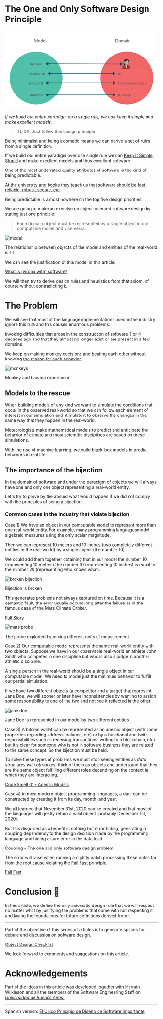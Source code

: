 # The One and Only Software Design Principle

![The One and Only Software Design Principle](The%20One%20and%20Only%20Software%20Design%20Principle.png)

*If we build our entire paradigm on a single rule, we can keep it simple and make excellent models.*

> TL;DR: Just follow this design principle

Being minimalist and being axiomatic means we can derive a set of rules from a single definition.

If we build our entire paradigm over one single rule we can [Keep It Simple, Stupid](https://en.wikipedia.org/wiki/KISS_principle) and make excellent models and thus excellent software.

One of the most underrated quality attributes of software is the kind of being predictable. 

[At the university and books they teach us that software should be fast, reliable, robust, secure, etc](https://books.google.com/books?id=mdiIu8Kk1WMC&pg=PA74&lpg=PA74&dq=clements+quality+attributes&source=bl&ots=UeR_V8ecOU&sig=ACfU3U25yW6Cbz9-Takxo2LNKrcc_yAPoA&hl=es-419&sa=X&redir_esc=y#v=onepage&q=clements%20quality%20attributes&f=false). 

Being predictable is almost nowhere on the top five design priorities.

We are going to make an exercise on object-oriented software design by stating just one principle:

> Each domain object must be represented by a single object in our computable model and vice versa.

![model](https://cdn.hashnode.com/res/hashnode/image/upload/v1598842979012/j-xiUt-jT.png)

The relationship between objects of the model and entities of the real-world is 1:1

We can see the justification of this model in this article:

[What is (wrong with) software?](https://github.com/mcsee/Software-Design-Articles/tree/main/Articles/Theory/What%20is%20(wrong%20with)%20software/readme.md)

We will then try to derive design rules and heuristics from that axiom, of course without contradicting it.

# The Problem

We will see that most of the language implementations used in the industry ignore this rule and this causes enormous problems.

Invoking difficulties that arose in the construction of software 3 or 4 decades ago and that they almost no longer exist or are present in a few domains

We keep on making monkey decisions and beating each other without knowing [the reason for such behavior.](https://www.youtube.com/watch?v=pgJ8-IaBSeY)

![monkeys](https://cdn.hashnode.com/res/hashnode/image/upload/v1598843041118/lvcCdU94B.jpeg)

Monkey and banana experiment

## Models to the rescue

When building models of any kind we want to simulate the conditions that occur in the observed real-world so that we can follow each element of interest in our simulation and stimulate it to observe the changes in the same way that they happen in the real-world.

Meteorologists make mathematical models to predict and anticipate the behavior of climate and most scientific disciplines are based on these simulations. 

With the rise of machine learning, we build black-box models to predict behaviors in real life.

## The importance of the bijection

In the domain of software and under the paradigm of objects we will always have one and only one object representing a real-world entity.

Let's try to prove by the absurd what would happen if we did not comply with the principles of being a bijection.

### Common cases in the industry that violate bijection

Case 1) We have an object in our computable model to represent more than one real-world entity. For example, many programming languages ​​model algebraic measures using the only scalar magnitude.

Then we can represent 10 meters and 10 inches (two completely different entities in the real-world) by a single object (the number 10).

We could add them together obtaining that in our model the number 10 (representing 10 meters) the number 10 (representing 10 inches) is equal to the number 20 (representing who knows what).

![broken bijection](https://cdn.hashnode.com/res/hashnode/image/upload/v1598843113002/Vr87N_Nbn.png)

Bijection is broken

This generates problems not always captured on time. Because it is a semantic fault, the error usually occurs long after the failure as in the famous case of the Mars Climate Orbiter.

[Full Story](https://www.latimes.com/archives/la-xpm-1999-oct-01-mn-17288-story.html)

![mars probe](https://cdn.hashnode.com/res/hashnode/image/upload/v1598843154032/6CvVfEHXa.jpeg)

The probe exploded by mixing different units of measurement

Case 2) Our computable model represents the same real-world entity with two objects.
Suppose we have in our observable real-world an athlete John Smith who competes in one discipline but who is also a judge in another athletic discipline.

A single person in the real-world should be a single object in our computable model. We need to model just the minimum behavior to fulfill our partial simulation.

If we have two different objects (a competitor and a judge) that represent Jane Doe, we will sooner or later have inconsistencies by wanting to assign some responsibility to one of the two and not see it reflected in the other.

![jane doe](https://cdn.hashnode.com/res/hashnode/image/upload/v1598843176464/--Dy6h_VM.png)

Jane Doe Is represented in our model by two different entities

Case 3) A bitcoin wallet can be represented as an anemic object (with some properties regarding address, balance, etc) or by a functional one (with responsibilities such as receiving transactions, writing to a blockchain, etc) but it's clear for someone who is not in software business they are related to the same concept. So the bijection must be held.

To solve these types of problems we must stop seeing entities as *data structures with attributes*, think of them as objects and understand that they are the same object fulfilling different roles depending on the context in which they are interacting.

[Code Smell 01 - Anemic Models](https://github.com/mcsee/Software-Design-Articles/tree/main/Articles/Code%20Smells/Code%20Smell%2001%20-%20Anemic%20Models/readme.md)

Case 4) In most modern object programming languages, a date can be constructed by creating it from its day, month, and year.

We all learned that November 31st, 2020 can be created and that most of the languages ​​will gently return a valid object (probably December 1st, 2020).

But this disguised as a benefit is nothing but error hiding, generating a coupling dependency to the design decision made by the programming language and hiding a sure error in the data load.

[Coupling - The one and only software design problem](https://github.com/mcsee/Software-Design-Articles/tree/main/Articles/Theory/Coupling%20-%20The%20one%20and%20only%20software%20design%20problem/readme.md)

The error will raise when running a nightly batch processing these dates far from the root cause violating the [Fail Fast](https://en.wikipedia.org/wiki/Fail-fast) principle.

[Fail Fast](https://github.com/mcsee/Software-Design-Articles/tree/main/Articles/Theory/Fail%20Fast/readme.md)

# Conclusion 🏁

In this article, we define the only axiomatic design rule that we will respect no matter what by justifying the problems that come with not respecting it and laying the foundations for future definitions derived from it.

* * * * *

Part of the objective of this series of articles is to generate spaces for debate and discussion on software design.

[Object Design Checklist](https://github.com/mcsee/Software-Design-Articles/tree/main/Articles/Theory/Object%20Design%20Checklist/readme.md)

We look forward to comments and suggestions on this article.

# Acknowledgements

Part of the ideas in this article was developed together with Hernán Wilkinson and all the members of the Software Engineering Staff on [*Universidad de Buenos Aires.*](https://www.isw2.com.ar/)

***

Spanish version: [El Único Principio de Diseño de Software Importante](https://codigolimpio.substack.com/p/el-unico-principio-de-diseno-de-software)